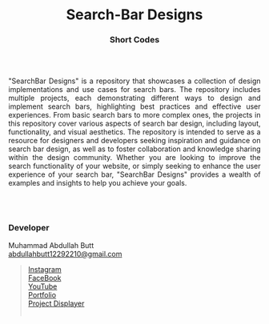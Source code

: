 <h1 align="center">
  Search-Bar Designs
</h1>

<h3 align="center">
  Short Codes
</h3>


<br><br>

<p align="justify">
"SearchBar Designs" is a repository that showcases a collection of design implementations and use cases for search bars. The repository includes multiple projects, each demonstrating different ways to design and implement search bars, highlighting best practices and effective user experiences.
From basic search bars to more complex ones, the projects in this repository cover various aspects of search bar design, including layout, functionality, and visual aesthetics. The repository is intended to serve as a resource for designers and developers seeking inspiration and guidance on search bar design, as well as to foster collaboration and knowledge sharing within the design community.
Whether you are looking to improve the search functionality of your website, or simply seeking to enhance the user experience of your search bar, "SearchBar Designs" provides a wealth of examples and insights to help you achieve your goals.
</p>

<br><br>
<!-- ................................................................................................................................. -->


### Developer

Muhammad Abdullah Butt <br>
abdullahbutt12292210@gmail.com <br>
> [Instagram](https://www.instagram.com/abdullah.butt.22/)<br>
> [FaceBook](https://www.facebook.com/profile.php?id=100076291614529)<br>
> [YouTube](https://www.youtube.com/channel/UCnuOFQyMywg-KuoN-lmav1Q)<br>
> [Portfolio](https://rebrand.ly/MuhammadAbdullahButt_MABCORP)<br>
> [Project Displayer]( https://rebrand.ly/ProjectDisplayer_MABCORP)
<br><br>
<!-- ................................................................................................................................. -->






